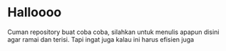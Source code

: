 # Halloooo

Cuman repository buat coba coba, silahkan untuk menulis apapun disini agar ramai dan terisi. Tapi ingat juga kalau ini harus efisien juga